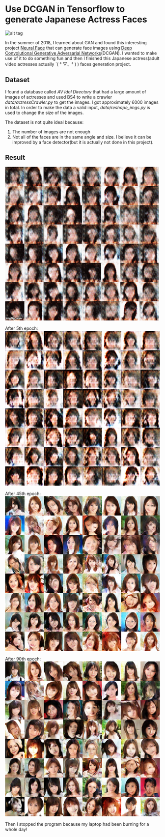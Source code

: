 # Use DCGAN in Tensorflow to generate Japanese Actress Faces

![alt tag](DCGAN.png)

In the summer of 2018, I learned about GAN and found this interesting project [Neural Face](https://carpedm20.github.io/faces/) that can generate face images using [Deep Convolutional Generative Adversarial Networks](http://arxiv.org/pdf/1511.06434v2.pdf)(DCGAN). I wanted to make use of it to do something fun and then I finished this Japanese actress(adult video actresses actually ˋ( ° ▽、° ) ) faces generation project. 

## Dataset

I found a database called *AV Idol Directory* that had a large amount of images of actresses and used BS4 to write a crawler *data/actressCrawler.py* to get the images. I got approximately 6000 images in total. In order to make the data a valid input, *data/reshape_imgs.py* is used to change the size of the images.

The dataset is not quite ideal because:

1. The number of images are not enough
2. Not all of the faces are in the same angle and size. I believe it can be improved by a face detector(but it is actually not done in this project).

## Result

![result90](samples/training.gif)

After 5th epoch:
![result90](samples/train_05_0034.png)

After 45th epoch:
![result90](samples/train_45_0014.png)

After 90th epoch:
![result90](samples/train_90_0029.png)

Then I stopped the program because my laptop had been burning for a whole day!